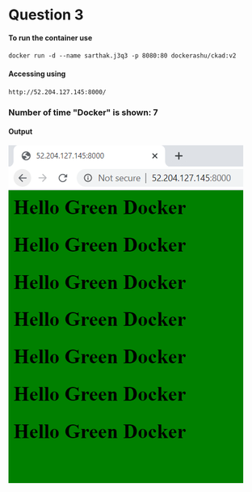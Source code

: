 # Question 3

#### To run the container use
```
docker run -d --name sarthak.j3q3 -p 8080:80 dockerashu/ckad:v2
```
#### Accessing using
```
http://52.204.127.145:8000/
```

### Number of time "Docker" is shown: 7

#### Output
![DockerOutput](https://github.com/mrsarthak001/Adhocdockertest1/blob/master/q3.PNG)
